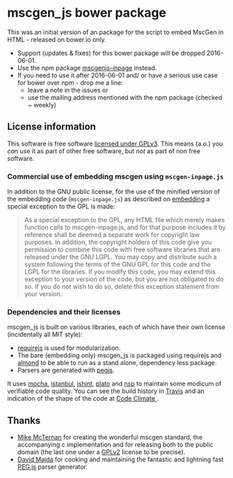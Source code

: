 # mscgen_js bower package
This was an initial version of an package for the script to embed MscGen in
HTML - released on bower.io only.
- Support (updates & fixes) for this bower package will be dropped 2016-06-01.
- Use the npm package [mscgenjs-inpage](https://www.npmjs.com/package/mscgenjs-inpage)
  instead.
- If you need to use it after 2016-06-01 and/ or have a serious use case for
  bower over npm - drop me a line:
  - leave a note in the issues or
  - use the mailing address mentioned with the npm package (checked ~ weekly)

## License information
This software is free software [licensed under GPLv3][3]. This means (a.o.) you _can_ use
it as part of other free software, but _not_ as part of non free software.

### Commercial use of embedding mscgen using `mscgen-inpage.js`
In addition to the GNU public license, for the use of the minified version of the embedding code
(```mscgen-inpage.js```) as described on [embedding][30] a special exception
to the GPL is made:  

> As a special exception to the GPL, any HTML file which merely makes
function calls to mscgen-inpage.js, and for that purpose includes
it by reference shall be deemed a separate work for copyright law
purposes. In addition, the copyright holders of this code give you
permission to combine this code with free software libraries that
are released under the GNU LGPL. You may copy and distribute such
a system following the terms of the GNU GPL for this code and the
LGPL for the libraries. If you modify this code, you may extend
this exception to your version of the code, but you are not obligated
to do so. If you do not wish to do so, delete this exception statement
from your version.

### Dependencies and their licenses
mscgen_js is built on various libraries, each of which have their own license (incidentally all
MIT style):
- [requirejs][19] is used for modularization.
- The bare (embedding only) mscgen_js is packaged using requirejs and [almond][31] to be able to run as a stand alone, dependency less package.
- Parsers are generated with [pegjs][12].


It uses [mocha][21], [istanbul][28], [jshint][22], [plato][23] and
[nsp][35] to maintain some modicum of verifiable code quality.
You can see the build history in [Travis](https://travis-ci.org/sverweij/mscgen_js) and an indication of the
shape of the code at [Code Climate ](https://codeclimate.com/github/sverweij/mscgen_js).

## Thanks
- [Mike McTernan][1] for creating the wonderful mscgen standard, the accompanying c implementation and for
  releasing both to the public domain (the last one under a [GPLv2][18] license to be precise).
- [David Majda][8] for cooking and maintaining the fantastic and lightning fast [PEG.js][9] parser generator.

[1]: http://www.mcternan.me.uk/mscgen
[2]: https://sverweij.github.io/mscgen_js
[3]: https://github.com/sverweij/mscgen_js/blob/master/wikum/licenses/license.mscgen_js.md
[5]: https://github.com/sverweij/mscgen_js/blob/master/wikum/msgenny.md
[6]: https://github.com/sverweij/mscgen_js/labels/compliance
[7]: https://github.com/sverweij/mscgen_js/blob/master/wikum/build.md
[8]: http://majda.cz/en/
[9]: http://pegjs.majda.cz/
[10]: http://marijnhaverbeke.nl
[11]: http://codemirror.net
[12]: https://github.com/sverweij/mscgen_js/blob/master/wikum/licenses/license.pegjs.md
[13]: https://github.com/sverweij/mscgen_js/blob/master/wikum/licenses/license.codemirror.md
[15]: https://github.com/sverweij/mscgen_js/blob/master/wikum/licenses/license.icons.md
[16]: https://github.com/sverweij/mscgen_js/blob/master/wikum/licenses/license.canvg.md
[17]: https://github.com/gabelerner/canvg
[18]: http://code.google.com/p/mscgen/source/browse/trunk/COPYING
[19]: https://github.com/sverweij/mscgen_js/blob/master/wikum/licenses/license.requirejs.md
[20]: https://github.com/sverweij/mscgen_js/blob/master/wikum/licenses/license.amdefine.md
[21]: https://github.com/sverweij/mscgen_js/blob/master/wikum/licenses/license.mocha.md
[22]: https://github.com/sverweij/mscgen_js/blob/master/wikum/licenses/license.jshint.md
[23]: https://github.com/sverweij/mscgen_js/blob/master/wikum/licenses/license.plato.md
[24]: http://tmpvar.com/
[25]: https://github.com/sverweij/mscgen_js/blob/master/wikum/licenses/license.jsdom.md
[26]: http://cs.brown.edu/~dap/
[28]: https://github.com/sverweij/mscgen_js/blob/master/wikum/licenses/license.istanbul.md
[29]: https://github.com/sverweij/mscgen_js/blob/master/wikum/xu.md
[30]: https://sverweij.github.io/mscgen_js/embed.html
[31]: https://github.com/jrburke/almond
[33]: https://github.com/sverweij/mscgen_js/blob/master/src/script
[34]: https://github.com/tmpvar/jsdom
[35]: https://nodesecurity.io/
[36]: wikum/licenses/license.node-localstorage.md
[37]: wikum/licenses/license.btoa.md
